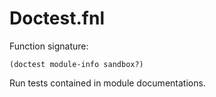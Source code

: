 # Doctest.fnl
Function signature:

```
(doctest module-info sandbox?)
```

Run tests contained in module documentations.



<!-- Generated with Fenneldoc 0.1.0
     https://gitlab.com/andreyorst/fenneldoc -->
